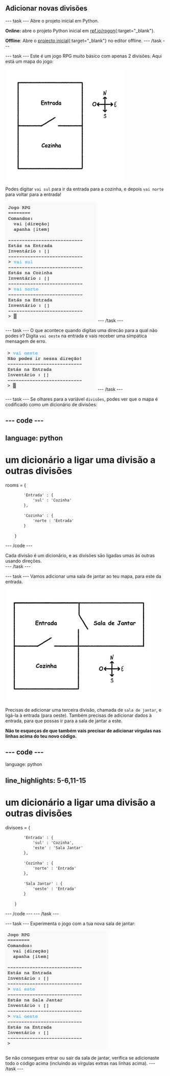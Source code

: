 ## Adicionar novas divisões

\--- task \--- Abre o projeto inicial em Python.

**Online:** abre o projeto Python inicial em [rpf.io/rpgon](http://rpf.io/rpgon){:target="_blank"}.

**Offline**: Abre o [projecto inicial](http://rpf.io/p/en/rpg-go){:target="_blank"} no editor offline. \--- /task \---

\--- task \--- Este é um jogo RPG muito básico com apenas 2 divisões. Aqui está um mapa do jogo:

![captura de ecrã](images/rpg-map1.png)

Podes digitar `vai sul` para ir da entrada para a cozinha, e depois `vai norte` para voltar para a entrada!

![captura de ecrã](images/rpg-controls.png) \--- /task \---

\--- task \--- O que acontece quando digitas uma direcão para a qual não podes ir? Digita `vai oeste` na entrada e vais receber uma simpática mensagem de erro.

![captura de ecrã](images/rpg-error.png) \--- /task \---

\--- task \--- Se olhares para a variável `divisões`, podes ver que o mapa é codificado como um dicionário de divisões:

## \--- code \---

## language: python

# um dicionário a ligar uma divisão a outras divisões

rooms = {

            'Entrada' : {
                'sul' : 'Cozinha'
            },
    
            'Cozinha' : {
                'norte : 'Entrada'
            }
    
        }
    

\--- /code \---

Cada divisāo é um dicionário, e as divisões sāo ligadas umas às outras usando direções.  
\--- /task \---

\--- task \--- Vamos adicionar uma sala de jantar ao teu mapa, para este da entrada.

![captura de ecrã](images/rpg-dining.png)

Precisas de adicionar uma terceira divisão, chamada de `sala de jantar`, e ligá-la à entrada (para oeste). Também precisas de adicionar dados à entrada, para que possas ir para a sala de jantar a este.

**Não te esqueças de que também vais precisar de adicionar vírgulas nas linhas acima do teu novo código.**

## \--- code \---

language: python

## line_highlights: 5-6,11-15

# um dicionário a ligar uma divisão a outras divisões

divisoes = {

            'Entrada' : {
                'sul' : 'Cozinha',
                'este' : 'Sala Jantar'
            },
    
            'Cozinha' : {
                'norte' : 'Entrada'
            },
    
            'Sala Jantar' : {
                'oeste' : 'Entrada'
            }
    
        }
    

\--- /code \--- \--- /task \---

\--- task \--- Experimenta o jogo com a tua nova sala de jantar:

![captura de ecrã](images/rpg-dining-test.png)

Se não consegues entrar ou sair da sala de jantar, verifica se adicionaste todo o código acima (incluindo as vírgulas extras nas linhas acima). \--- /task \---